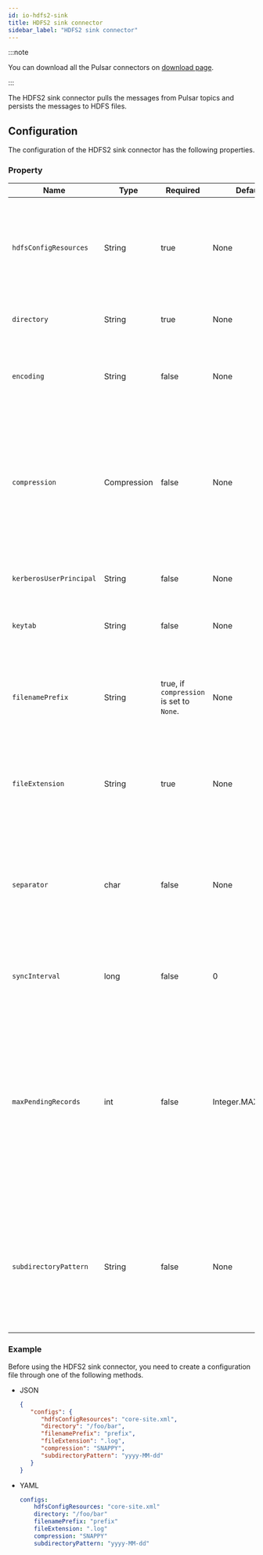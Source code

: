 ```yaml
---
id: io-hdfs2-sink
title: HDFS2 sink connector
sidebar_label: "HDFS2 sink connector"
---
```


:::note

You can download all the Pulsar connectors on [download page](pathname:///download).

:::

The HDFS2 sink connector pulls the messages from Pulsar topics and persists the messages to HDFS files.

## Configuration

The configuration of the HDFS2 sink connector has the following properties.

### Property

| Name | Type|Required | Default | Description
|------|----------|----------|---------|-------------|
| `hdfsConfigResources` | String|true| None | A file or a comma-separated list containing the Hadoop file system configuration.<br /><br />**Example**<br />'core-site.xml'<br />'hdfs-site.xml' |
| `directory` | String | true | None|The HDFS directory where files read from or written to. |
| `encoding` | String |false |None |The character encoding for the files.<br /><br />**Example**<br />UTF-8<br />ASCII |
| `compression` | Compression |false |None |The compression code used to compress or de-compress the files on HDFS. <br /><br />Below are the available options:<br /><li>BZIP2<br /></li><li>DEFLATE<br /></li><li>GZIP<br /></li><li>LZ4<br /></li><li>SNAPPY<br /></li><li>ZSTANDARD</li>|
| `kerberosUserPrincipal` |String| false| None|The principal account of Kerberos user used for authentication. |
| `keytab` | String|false|None| The full pathname of the Kerberos keytab file used for authentication. |
| `filenamePrefix` |String| true, if `compression` is set to `None`. | None |The prefix of the files created inside the HDFS directory.<br /><br />**Example**<br /> The value of topicA result in files named topicA-. |
| `fileExtension` | String| true | None | The extension added to the files written to HDFS.<br /><br />**Example**<br />'.txt'<br /> '.seq' |
| `separator` | char|false |None |The character used to separate records in a text file. <br /><br />If no value is provided, the contents from all records are concatenated together in one continuous byte array. |
| `syncInterval` | long| false |0| The interval between calls to flush data to HDFS disk in milliseconds. |
| `maxPendingRecords` |int| false|Integer.MAX_VALUE |  The maximum number of records that hold in memory before acking. <br /><br />Setting this property to 1 makes every record send to disk before the record is acked.<br /><br />Setting this property to a higher value allows buffering records before flushing them to disk.
| `subdirectoryPattern` | String | false | None | A subdirectory associated with the created time of the sink.<br />The pattern is the formatted pattern of `directory`'s subdirectory.<br /><br />See [DateTimeFormatter](https://docs.oracle.com/javase/8/docs/api/java/time/format/DateTimeFormatter.html) for pattern's syntax. |

### Example

Before using the HDFS2 sink connector, you need to create a configuration file through one of the following methods.

* JSON

  ```json
  {
     "configs": {
        "hdfsConfigResources": "core-site.xml",
        "directory": "/foo/bar",
        "filenamePrefix": "prefix",
        "fileExtension": ".log",
        "compression": "SNAPPY",
        "subdirectoryPattern": "yyyy-MM-dd"
     }
  }
  ```

* YAML

  ```yaml
  configs:
      hdfsConfigResources: "core-site.xml"
      directory: "/foo/bar"
      filenamePrefix: "prefix"
      fileExtension: ".log"
      compression: "SNAPPY"
      subdirectoryPattern: "yyyy-MM-dd"
  ```


